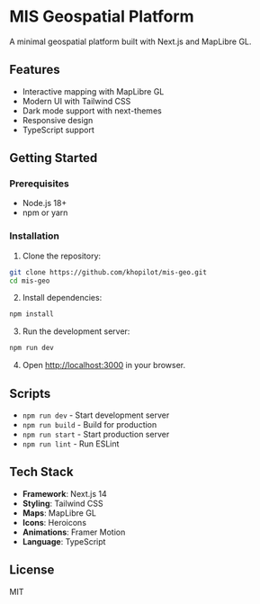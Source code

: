 # MIS Geospatial Platform

A minimal geospatial platform built with Next.js and MapLibre GL.

## Features

- Interactive mapping with MapLibre GL
- Modern UI with Tailwind CSS
- Dark mode support with next-themes
- Responsive design
- TypeScript support

## Getting Started

### Prerequisites

- Node.js 18+ 
- npm or yarn

### Installation

1. Clone the repository:
```bash
git clone https://github.com/khopilot/mis-geo.git
cd mis-geo
```

2. Install dependencies:
```bash
npm install
```

3. Run the development server:
```bash
npm run dev
```

4. Open [http://localhost:3000](http://localhost:3000) in your browser.

## Scripts

- `npm run dev` - Start development server
- `npm run build` - Build for production
- `npm run start` - Start production server
- `npm run lint` - Run ESLint

## Tech Stack

- **Framework**: Next.js 14
- **Styling**: Tailwind CSS
- **Maps**: MapLibre GL
- **Icons**: Heroicons
- **Animations**: Framer Motion
- **Language**: TypeScript

## License

MIT 